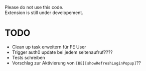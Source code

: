 Please do not use this code.<br/>
Extension is still under developement.

# TODO
- Clean up task erweitern für FE User
- Trigger auth0 update bei jedem seitenaufruf????
- Tests schreiben
- Vorschlag zur Aktivierung von ```[BE][showRefreshLoginPopup]```??